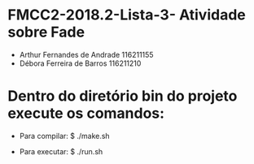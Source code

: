 # FMCC2-2018.2-Lista-3- Atividade sobre Fade

* Arthur Fernandes de Andrade 116211155
* Débora Ferreira de Barros   116211210

# Dentro do diretório bin do projeto execute os comandos:

 * Para compilar:
    $ ./make.sh

 * Para executar:
    $ ./run.sh
